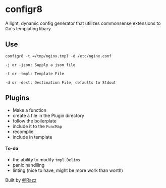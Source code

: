 # configr8
A light, dynamic config generator that utilizes commonsense extensions to Go's templating libary.

## Use
`configr8 -t =/tmp/nginx.tmpl -d /etc/nginx.conf`

`-j or -json: Supply a json file`

`-t or -tmpl: Template File`

`-d or -dest: Destination File, defaults to Stdout`

## Plugins
- Make a function
- create a file in the Plugin directory
- follow the boilerplate
- include it to the `FuncMap`
- recomplie
- include in template 


#### To-do
+ the ability to modify `tmpl.Delims`
+ panic handiling 
+ linting (nice to have, might be more work than worth) 


Built by [@Razz](http://github.com/Razz)
